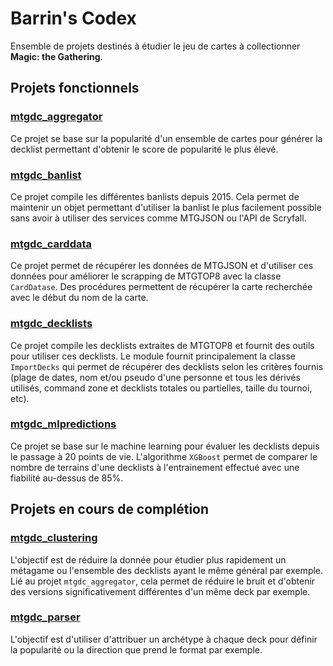# Barrin's Codex
Ensemble de projets destinés à étudier le jeu de cartes à collectionner **Magic: the Gathering**.

## Projets fonctionnels
### [mtgdc_aggregator](https://github.com/barrins-codex/mtgdc_aggregator)
Ce projet se base sur la popularité d'un ensemble de cartes pour générer la decklist permettant d'obtenir le score de popularité le plus élevé.

### [mtgdc_banlist](https://github.com/barrins-codex/mtgdc_banlist)
Ce projet compile les différentes banlists depuis 2015. Cela permet de maintenir un objet permettant d'utiliser la banlist le plus facilement possible sans avoir à utiliser des services comme MTGJSON ou l'API de Scryfall.

### [mtgdc_carddata](https://github.com/barrins-codex/mtgdc_carddata)
Ce projet permet de récupérer les données de MTGJSON et d'utiliser ces données pour améliorer le scrapping de MTGTOP8 avec la classe `CardDatase`. Des procédures permettent de récupérer la carte recherchée avec le début du nom de la carte.

### [mtgdc_decklists](https://github.com/barrins-codex/mtgdc_decklists)
Ce projet compile les decklists extraites de MTGTOP8 et fournit des outils pour utiliser ces decklists. Le module fournit principalement la classe `ImportDecks` qui permet de récupérer des decklists selon les critères fournis (plage de dates, nom et/ou pseudo d'une personne et tous les dérivés utilisés, command zone et decklists totales ou partielles, taille du tournoi, etc).

### [mtgdc_mlpredictions](https://github.com/barrins-codex/mtgdc_mlpredictions)
Ce projet se base sur le machine learning pour évaluer les decklists depuis le passage à 20 points de vie. L'algorithme `XGBoost` permet de comparer le nombre de terrains d'une decklists à l'entrainement effectué avec une fiabilité au-dessus de 85%.

## Projets en cours de complétion
### [mtgdc_clustering](https://github.com/barrins-codex/mtgdc_clustering)
L'objectif est de réduire la donnée pour étudier plus rapidement un métagame ou l'ensemble des decklists ayant le même général par exemple. Lié au projet `mtgdc_aggregator`, cela permet de réduire le bruit et d'obtenir des versions significativement différentes d'un même deck par exemple.

### [mtgdc_parser](https://github.com/barrins-codex/mtgdc_parser)
L'objectif est d'utiliser d'attribuer un archétype à chaque deck pour définir la popularité ou la direction que prend le format par exemple.
